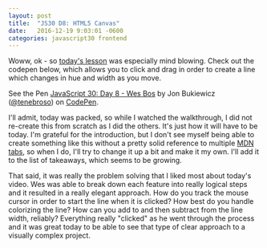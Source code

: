 ```yaml
---
layout: post
title:  "JS30 D8: HTML5 Canvas"
date:   2016-12-19 9:03:01 -0600
categories: javascript30 frontend
---
```


Woww, ok - so [today's lesson](https://javascript30.com/) was especially mind blowing. Check out the codepen below, which allows you to click and drag in order to create a line which changes in hue and width as you move. 

<p data-height="565" data-theme-id="0" data-slug-hash="xRMNYJ" data-default-tab="result" data-user="tenebroso" data-embed-version="2" data-pen-title="JavaScript 30: Day 8 - Wes Bos" class="codepen">See the Pen <a href="http://codepen.io/tenebroso/pen/xRMNYJ/">JavaScript 30: Day 8 - Wes Bos</a> by Jon Bukiewicz (<a href="http://codepen.io/tenebroso">@tenebroso</a>) on <a href="http://codepen.io">CodePen</a>.</p>
<script async src="https://production-assets.codepen.io/assets/embed/ei.js"></script>

I'll admit, today was packed, so while I watched the walkthrough, I did not re-create this from scratch as I did the others. It's just how it will have to be today. I'm grateful for the introduction, but I don't see myself being able to create something like this without a pretty solid reference to multiple [MDN](https://developer.mozilla.org/en-US/docs/Web/API/CanvasRenderingContext2D/globalCompositeOperation) [tabs](https://developer.mozilla.org/en-US/docs/Web/API/CanvasRenderingContext2D/getImageData), so when I do, I'll try to change it up a bit and make it my own. I'll add it to the list of takeaways, which seems to be growing.

That said, it was really the problem solving that I liked most about today's video. Wes was able to break down each feature into really logical steps and it resulted in a really elegant approach. How do you track the mouse cursor in order to start the line when it is clicked? How best do you handle colorizing the line? How can you add to and then subtract from the line width, reliably? Everything really "clicked" as he went through the process and it was great today to be able to see that type of clear approach to a visually complex project.